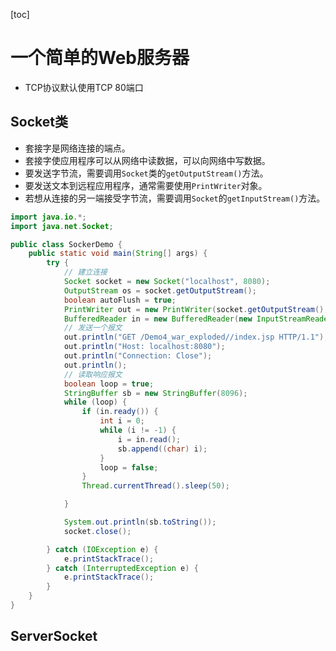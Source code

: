 [toc]

# 一个简单的Web服务器

- TCP协议默认使用TCP 80端口

## Socket类

- 套接字是网络连接的端点。
- 套接字使应用程序可以从网络中读数据，可以向网络中写数据。
- 要发送字节流，需要调用`Socket`类的`getOutputStream()`方法。
- 要发送文本到远程应用程序，通常需要使用`PrintWriter`对象。
- 若想从连接的另一端接受字节流，需要调用`Socket`的`getInputStream()`方法。

```java
import java.io.*;
import java.net.Socket;

public class SockerDemo {
    public static void main(String[] args) {
        try {
            // 建立连接
            Socket socket = new Socket("localhost", 8080);
            OutputStream os = socket.getOutputStream();
            boolean autoFlush = true;
            PrintWriter out = new PrintWriter(socket.getOutputStream(), autoFlush);
            BufferedReader in = new BufferedReader(new InputStreamReader(socket.getInputStream()));
            // 发送一个报文
            out.println("GET /Demo4_war_exploded//index.jsp HTTP/1.1");
            out.println("Host: localhost:8080");
            out.println("Connection: Close");
            out.println();
            // 读取响应报文
            boolean loop = true;
            StringBuffer sb = new StringBuffer(8096);
            while (loop) {
                if (in.ready()) {
                    int i = 0;
                    while (i != -1) {
                        i = in.read();
                        sb.append((char) i);
                    }
                    loop = false;
                }
                Thread.currentThread().sleep(50);

            }

            System.out.println(sb.toString());
            socket.close();

        } catch (IOException e) {
            e.printStackTrace();
        } catch (InterruptedException e) {
            e.printStackTrace();
        }
    }
}
```





## ServerSocket

